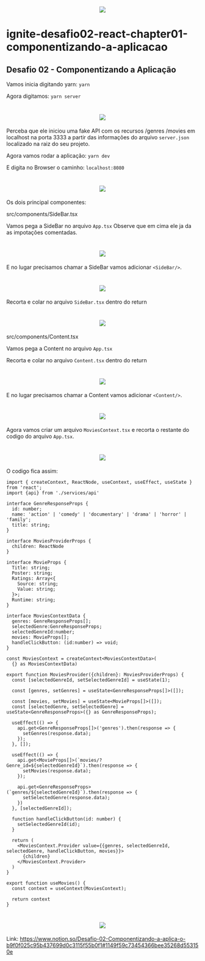<h1 align="center">
  <img src="./img/img000.png" />
</h1>

# ignite-desafio02-react-chapter01-componentizando-a-aplicacao

## Desafio 02 - Componentizando a Aplicação


Vamos inicia digitando yarn:
`yarn`

Agora digitamos:
`yarn server`

<h1 align="center">
  <img src="./img/img001.png" />
</h1>

Perceba que ele iniciou uma fake API com os recursos 
/genres 
/movies 
em localhost na porta 3333 a partir das informações do arquivo `server.json` localizado na raiz do seu projeto. 

Agora vamos rodar a aplicação:
`yarn dev`

E digita no Browser o caminho:
`localhost:8080`

<h1 align="center">
  <img src="./img/img002.png" />
</h1>

Os dois principal componentes:

src/components/SideBar.tsx

Vamos pega a SideBar no arquivo `App.tsx`
Observe que em cima ele ja da as impotações comentadas.

<h1 align="center">
  <img src="./img/img003.png" />
</h1>

E no lugar precisamos chamar a SideBar vamos adicionar `<SideBar/>`.

<h1 align="center">
  <img src="./img/img004.png" />
</h1>

Recorta e colar no arquivo `SideBar.tsx` dentro do return

<h1 align="center">
  <img src="./img/img005.png" />
</h1>

src/components/Content.tsx

Vamos pega a Content no arquivo `App.tsx`

Recorta e colar no arquivo `Content.tsx` dentro do return

<h1 align="center">
  <img src="./img/img006.png" />
</h1>

E no lugar precisamos chamar a Content vamos adicionar `<Content/>`.

<h1 align="center">
  <img src="./img/img007.png" />
</h1>

Agora vamos criar um arquivo `MoviesContext.tsx` e recorta o restante do codigo do arquivo `App.tsx`.

<h1 align="center">
  <img src="./img/img008.png" />
</h1>

O codigo fica assim:

```
import { createContext, ReactNode, useContext, useEffect, useState } from 'react';
import {api} from './services/api'

interface GenreResponseProps {
  id: number;
  name: 'action' | 'comedy' | 'documentary' | 'drama' | 'horror' | 'family';
  title: string;
}

interface MoviesProviderProps {
  children: ReactNode
}

interface MovieProps {
  Title: string;
  Poster: string;
  Ratings: Array<{
    Source: string;
    Value: string;
  }>;
  Runtime: string;
}

interface MoviesContextData {
  genres: GenreResponseProps[];
  selectedGenre:GenreResponseProps;
  selectedGenreId:number;
  movies: MovieProps[];
  handleClickButton: (id:number) => void;
}

const MoviesContext = createContext<MoviesContextData>(
  {} as MoviesContextData)

export function MoviesProvider({children}: MoviesProviderProps) {
  const [selectedGenreId, setSelectedGenreId] = useState(1);

  const [genres, setGenres] = useState<GenreResponseProps[]>([]);

  const [movies, setMovies] = useState<MovieProps[]>([]);
  const [selectedGenre, setSelectedGenre] = useState<GenreResponseProps>({} as GenreResponseProps);

  useEffect(() => {
    api.get<GenreResponseProps[]>('genres').then(response => {
      setGenres(response.data);
    });
  }, []);

  useEffect(() => {
    api.get<MovieProps[]>(`movies/?Genre_id=${selectedGenreId}`).then(response => {
      setMovies(response.data);
    });

    api.get<GenreResponseProps>(`genres/${selectedGenreId}`).then(response => {
      setSelectedGenre(response.data);
    })
  }, [selectedGenreId]);

  function handleClickButton(id: number) {
    setSelectedGenreId(id);
  }

  return (
    <MoviesContext.Provider value={{genres, selectedGenreId, selectedGenre, handleClickButton, movies}}>
      {children}
    </MoviesContext.Provider>
  )
}

export function useMovies() {
  const context = useContext(MoviesContext);

  return context
}
```

<h1 align="center">
  <img src="./img/img009.png" />
</h1>


Link: 
https://www.notion.so/Desafio-02-Componentizando-a-aplica-o-b9f0f025c95b437699d0c3115f55b0f1#1149f59c73454366bee35268d553150e